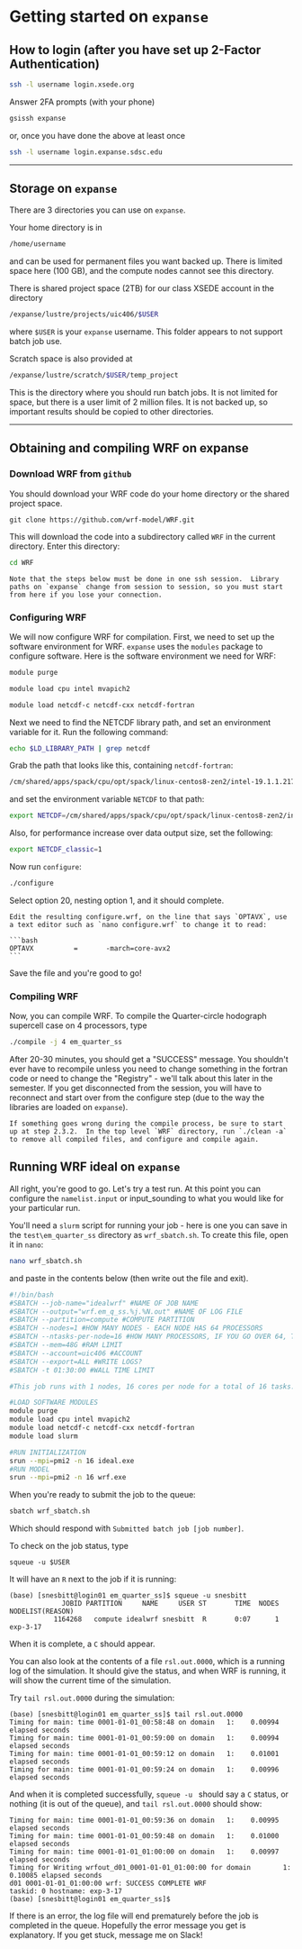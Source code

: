 # Getting started on `expanse`

## How to login (after you have set up 2-Factor Authentication)

```bash
ssh -l username login.xsede.org
```

Answer 2FA prompts (with your phone)

```bash
gsissh expanse
```

or, once you have done the above at least once

```bash
ssh -l username login.expanse.sdsc.edu
```

---

## Storage on `expanse`

There are 3 directories you can use on `expanse`.

Your home directory is in

```bash
/home/username
```

and can be used for permanent files you want backed up.  There is limited space here (100 GB), and the compute nodes cannot see this directory.

There is shared project space (2TB) for our class XSEDE account in the directory

```bash
/expanse/lustre/projects/uic406/$USER
```

where `$USER` is your `expanse` username.  This folder appears to not support batch job use.

Scratch space is also provided at

```bash
/expanse/lustre/scratch/$USER/temp_project
```

This is the directory where you should run batch jobs.  It is not limited for space, but there is a user limit of 2 million files.  It is not backed up, so important results should be copied to other directories.

---

## Obtaining and compiling WRF on expanse

### Download WRF from `github`

You should download your WRF code do your home directory or the shared project space.

```git
git clone https://github.com/wrf-model/WRF.git
```

This will download the code into a subdirectory called `WRF` in the current directory. Enter this directory:

```bash
cd WRF
```

```{caution}
Note that the steps below must be done in one ssh session.  Library paths on `expanse` change from session to session, so you must start from here if you lose your connection.
```

### Configuring WRF

We will now configure WRF for compilation.  First, we need to set up the software environment for WRF.  `expanse` uses the `modules` package to configure software.  Here is the software environment we need for WRF:

```bash
module purge

module load cpu intel mvapich2

module load netcdf-c netcdf-cxx netcdf-fortran
```

Next we need to find the NETCDF library path, and set an environment variable for it.  Run the following command:

```bash
echo $LD_LIBRARY_PATH | grep netcdf

```

Grab the path that looks like this, containing `netcdf-fortran`:

```bash
/cm/shared/apps/spack/cpu/opt/spack/linux-centos8-zen2/intel-19.1.1.217/netcdf-fortran-4.5.3-2wjlrztnogahr6sgpaxuwwd2mfl5ligr/
```

and set the environment variable `NETCDF` to that path:

```bash
export NETCDF=/cm/shared/apps/spack/cpu/opt/spack/linux-centos8-zen2/intel-19.1.1.217/netcdf-fortran-4.5.3-2wjlrztnogahr6sgpaxuwwd2mfl5ligr/
```

Also, for performance increase over data output size, set the following:

```bash
export NETCDF_classic=1
```

Now run `configure`:

```bash
./configure

```

Select option 20, nesting option 1, and it should complete.

````{note}
Edit the resulting configure.wrf, on the line that says `OPTAVX`, use a text editor such as `nano configure.wrf` to change it to read:

```bash
OPTAVX          =       -march=core-avx2
```

````

Save the file and you're good to go!

### Compiling WRF

Now, you can compile WRF.  To compile the Quarter-circle hodograph supercell case on 4 processors, type

```bash
./compile -j 4 em_quarter_ss
```

After 20-30 minutes, you should get a "SUCCESS" message.  You shouldn't ever have to recompile unless you need to change something in the fortran code or need to change the "Registry" - we'll talk about this later in the semester.  If you get disconnected from the session, you will have to reconnect and start over from the configure step (due to the way the libraries are loaded on `expanse`).

```{note}
If something goes wrong during the compile process, be sure to start up at step 2.3.2.  In the top level `WRF` directory, run `./clean -a` to remove all compiled files, and configure and compile again.
```

## Running WRF ideal on `expanse`

All right, you're good to go.  Let's try a test run.  At this point you can configure the `namelist.input` or input_sounding to what you would like for your particular run.

You'll need a `slurm` script for running your job - here is one you can save in the `test\em_quarter_ss` directory as `wrf_sbatch.sh`.  To create this file, open it in `nano`:

```bash
nano wrf_sbatch.sh
```

and paste in the contents below (then write out the file and exit).

```bash
#!/bin/bash
#SBATCH --job-name="idealwrf" #NAME OF JOB NAME
#SBATCH --output="wrf.em_q_ss.%j.%N.out" #NAME OF LOG FILE
#SBATCH --partition=compute #COMPUTE PARTITION
#SBATCH --nodes=1 #HOW MANY NODES - EACH NODE HAS 64 PROCESSORS
#SBATCH --ntasks-per-node=16 #HOW MANY PROCESSORS, IF YOU GO OVER 64, TAKE MORE NODES
#SBATCH --mem=48G #RAM LIMIT
#SBATCH --account=uic406 #ACCOUNT
#SBATCH --export=ALL #WRITE LOGS?
#SBATCH -t 01:30:00 #WALL TIME LIMIT

#This job runs with 1 nodes, 16 cores per node for a total of 16 tasks.

#LOAD SOFTWARE MODULES
module purge
module load cpu intel mvapich2
module load netcdf-c netcdf-cxx netcdf-fortran
module load slurm

#RUN INITIALIZATION
srun --mpi=pmi2 -n 16 ideal.exe
#RUN MODEL
srun --mpi=pmi2 -n 16 wrf.exe
```

When you're ready to submit the job to the queue:

```bash
sbatch wrf_sbatch.sh
```

Which should respond with `Submitted batch job [job number]`.

To check on the job status, type

```
squeue -u $USER
```

It will have an `R` next to the job if it is running:
```
(base) [snesbitt@login01 em_quarter_ss]$ squeue -u snesbitt
             JOBID PARTITION     NAME     USER ST       TIME  NODES NODELIST(REASON)
           1164268   compute idealwrf snesbitt  R       0:07      1 exp-3-17
```

When it is complete, a `C` should appear.

You can also look at the contents of a file `rsl.out.0000`, which is a running log of the simulation.  It should give the status, and when WRF is running, it will show the current time of the simulation.

Try `tail rsl.out.0000` during the simulation:
```
(base) [snesbitt@login01 em_quarter_ss]$ tail rsl.out.0000
Timing for main: time 0001-01-01_00:58:48 on domain   1:    0.00994 elapsed seconds
Timing for main: time 0001-01-01_00:59:00 on domain   1:    0.00994 elapsed seconds
Timing for main: time 0001-01-01_00:59:12 on domain   1:    0.01001 elapsed seconds
Timing for main: time 0001-01-01_00:59:24 on domain   1:    0.00996 elapsed seconds
```

And when it is completed successfully, `squeue -u ` should say a `C` status, or nothing (it is out of the queue), and `tail rsl.out.0000` should show:

```
Timing for main: time 0001-01-01_00:59:36 on domain   1:    0.00995 elapsed seconds
Timing for main: time 0001-01-01_00:59:48 on domain   1:    0.01000 elapsed seconds
Timing for main: time 0001-01-01_01:00:00 on domain   1:    0.00997 elapsed seconds
Timing for Writing wrfout_d01_0001-01-01_01:00:00 for domain        1:    0.10085 elapsed seconds
d01 0001-01-01_01:00:00 wrf: SUCCESS COMPLETE WRF
taskid: 0 hostname: exp-3-17
(base) [snesbitt@login01 em_quarter_ss]$
```

If there is an error, the log file will end prematurely before the job is completed in the queue.  Hopefully the error message you get is explanatory.  If you get stuck, message me on Slack!